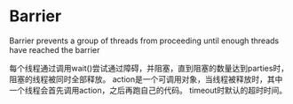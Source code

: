 # Barrier
Barrier prevents a group of threads from proceeding until enough threads have reached the barrier

每个线程通过调用wait()尝试通过障碍，并阻塞，直到阻塞的数量达到parties时，阻塞的线程被同时全部释放。
action是一个可调用对象，当线程被释放时，其中一个线程会首先调用action，之后再跑自己的代码。
timeout时默认的超时时间。
